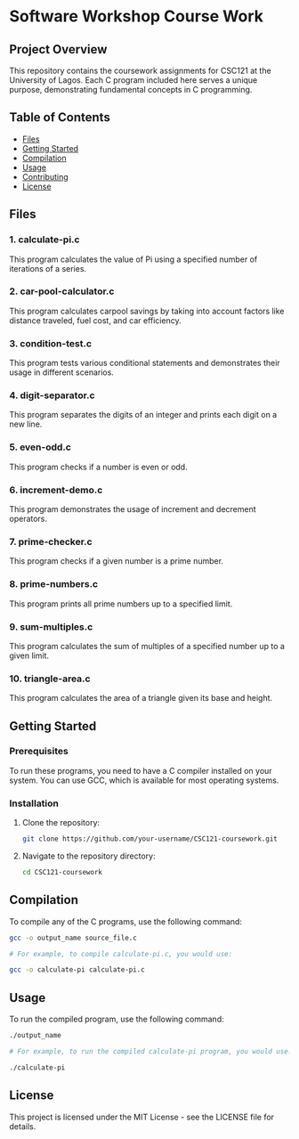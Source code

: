 #  Software Workshop Course Work
## Project Overview
This repository contains the coursework assignments for CSC121 at the University of Lagos. Each C program included here serves a unique purpose, demonstrating fundamental concepts in C programming.

## Table of Contents
- [Files](#files)
- [Getting Started](#getting-started)
- [Compilation](#compilation)
- [Usage](#usage)
- [Contributing](#contributing)
- [License](#license)

## Files

### 1. calculate-pi.c
This program calculates the value of Pi using a specified number of iterations of a series.

### 2. car-pool-calculator.c
This program calculates carpool savings by taking into account factors like distance traveled, fuel cost, and car efficiency.

### 3. condition-test.c
This program tests various conditional statements and demonstrates their usage in different scenarios.

### 4. digit-separator.c
This program separates the digits of an integer and prints each digit on a new line.

### 5. even-odd.c
This program checks if a number is even or odd.

### 6. increment-demo.c
This program demonstrates the usage of increment and decrement operators.

### 7. prime-checker.c
This program checks if a given number is a prime number.

### 8. prime-numbers.c
This program prints all prime numbers up to a specified limit.

### 9. sum-multiples.c
This program calculates the sum of multiples of a specified number up to a given limit.

### 10. triangle-area.c
This program calculates the area of a triangle given its base and height.

## Getting Started

### Prerequisites
To run these programs, you need to have a C compiler installed on your system. You can use GCC, which is available for most operating systems.

### Installation
1. Clone the repository:
    ```sh
    git clone https://github.com/your-username/CSC121-coursework.git
    ```
2. Navigate to the repository directory:
    ```sh
    cd CSC121-coursework
    ```

## Compilation
To compile any of the C programs, use the following command:
```sh
gcc -o output_name source_file.c

# For example, to compile calculate-pi.c, you would use:

gcc -o calculate-pi calculate-pi.c
```

## Usage
To run the compiled program, use the following command:
```sh
./output_name

# For example, to run the compiled calculate-pi program, you would use:

./calculate-pi
```


## License
This project is licensed under the MIT License - see the LICENSE file for details.
